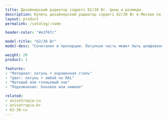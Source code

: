 ```yaml
---
title: Дизайнерский радиатор copperi 62/38 Br. Цены и размеры.
description: Купить дизайнерский радиатор copperi 62/38 Br в Москве по цене производителя.
layout: product
permalink: /catalog/:name

header-color: "#e3f6fc"

model-title: "62/38 Br"
model-desc: "Сочетания и пропорции. Латунная часть может быть шлифованной или полированной, с матовым или глянцевым покрытием. Стальная - окрашена в любой цвет по каталогу RAL."

weight: 20
product: 1

features:
- "Материал: латунь + окрашенная сталь"
- "Цвет: латунь + любой по RAL"
- "Матовый или глянцевый лак"
- "Подключение: боковое или нижнее"

related:
- anisotropia-cu
- anisotropia-br
- 62-38-cu
---
```

